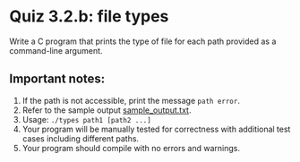 # Quiz 3.2.b: file types

Write a C program that prints the type of file for each path provided as a command-line argument.

## Important notes: 
1. If the path is not accessible, print the message `path error`.
1. Refer to the sample output [sample_output.txt](sample_output.txt).
1. Usage: `./types path1 [path2 ...]`
1. Your program will be manually tested for correctness with additional test cases including different paths.
1. Your program should compile with no errors and warnings.
